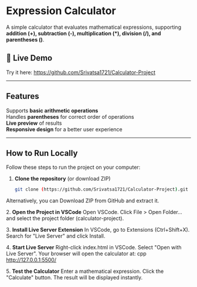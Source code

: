 # Expression Calculator 

A simple calculator that evaluates mathematical expressions, supporting **addition (+), subtraction (-), multiplication (*), division (/), and parentheses ()**.

## 🔹 Live Demo
Try it here: https://github.com/Srivatsa1721/Calculator-Project

---

##  Features
 Supports **basic arithmetic operations**  
 Handles **parentheses** for correct order of operations  
 **Live preview** of results  
 **Responsive design** for a better user experience  

---

##  How to Run Locally
Follow these steps to run the project on your computer:

1. **Clone the repository** (or download ZIP)
   ```sh
   git clone (https://github.com/Srivatsa1721/Calculator-Project).git
Alternatively, you can Download ZIP from GitHub and extract it.

2️. **Open the Project in VSCode**
Open VSCode.
Click File > Open Folder... and select the project folder (calculator-project).

3️. **Install Live Server Extension**
In VSCode, go to Extensions (Ctrl+Shift+X).
Search for "Live Server" and click Install.

4️. **Start Live Server**
Right-click index.html in VSCode.
Select "Open with Live Server".
Your browser will open the calculator at:
cpp
http://127.0.0.1:5500/

5️. **Test the Calculator**
Enter a mathematical expression.
Click the "Calculate" button.
The result will be displayed instantly.
